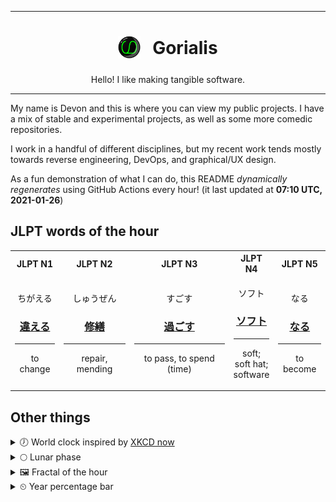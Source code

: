 ***

<h1 align="center">
<sub>
    <img src="readme/resources/avatar.png" height="36">
</sub>
&nbsp;
Gorialis
</h1>
<p align="center">
Hello! I like making tangible software.
</p>

***

My name is Devon and this is where you can view my public projects. I have a mix of stable and experimental projects, as well as some more comedic repositories.

I work in a handful of different disciplines, but my recent work tends mostly towards reverse engineering, DevOps, and graphical/UX design.

As a fun demonstration of what I can do, this README *dynamically regenerates* using GitHub Actions every hour! (it last updated at **07:10 UTC, 2021-01-26**)

<h2>JLPT words of the hour</h2>
<table>
    <tr>
        <th>JLPT N1</th>
        <th>JLPT N2</th>
        <th>JLPT N3</th>
        <th>JLPT N4</th>
        <th>JLPT N5</th>
    </tr>
    <tr>
        <td>
            <p align="center">ちがえる</p>
            <h3 align="center"><b><a href="https://jisho.org/search/%E9%81%95%E3%81%88%E3%82%8B">違える</a></b></h3>
            <hr>
            <p align="center">to change</p>
        </td>
        <td>
            <p align="center">しゅうぜん</p>
            <h3 align="center"><b><a href="https://jisho.org/search/%E4%BF%AE%E7%B9%95">修繕</a></b></h3>
            <hr>
            <p align="center">repair,<wbr> mending</p>
        </td>
        <td>
            <p align="center">すごす</p>
            <h3 align="center"><b><a href="https://jisho.org/search/%E9%81%8E%E3%81%94%E3%81%99">過ごす</a></b></h3>
            <hr>
            <p align="center">to pass,<wbr> to spend (time)</p>
        </td>
        <td>
            <p align="center">ソフト</p>
            <h3 align="center"><b><a href="https://jisho.org/search/%E3%82%BD%E3%83%95%E3%83%88">ソフト</a></b></h3>
            <hr>
            <p align="center">soft;<br> soft hat;<br> software</p>
        </td>
        <td>
            <p align="center">なる</p>
            <h3 align="center"><b><a href="https://jisho.org/search/%E3%81%AA%E3%82%8B">なる</a></b></h3>
            <hr>
            <p align="center">to become</p>
        </td>
    </tr>
</table>

<h2>Other things</h2>
<details>
<summary>🕖  World clock inspired by <a href="https://xkcd.com/now">XKCD now</a></summary>

> <img src="generated/now.png" width="512">

</details>
<details>
<summary>🌕 Lunar phase</summary>

The moon is approximately 46.37% through its phase (Full Moon).

</details>
<details>
<summary>&#x1f5bc; Fractal of the hour</summary>

> <img src="generated/fractal.png" width="512">

</details>
<details>
<summary>&#x23f2; Year percentage bar</summary>
<pre><code>2021 [█▁▁▁▁▁▁▁▁▁▁▁▁▁▁▁▁▁▁▁] 6.93%</code></pre>
</details>
